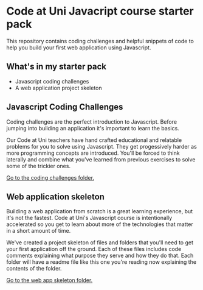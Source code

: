 # Code at Uni Javacript course starter pack

This repository contains coding challenges and helpful snippets of code to help you build your first web application using Javascript.

## What's in my starter pack

- Javascript coding challenges
- A web application project skeleton

## Javascript Coding Challenges

Coding challenges are the perfect introduction to Javascript. Before jumping into building an application it's important to learn the basics.

Our Code at Uni teachers have hand crafted educational and relatable problems for you to solve using Javascript. They get progessively harder as more programming concepts are introduced. You'll be forced to think laterally and combine what you've learned from previous exercises to solve some of the trickier ones.

[Go to the coding challenges folder.](coding-challenges/README.md)

## Web application skeleton

Building a web application from scratch is a great learning experience, but it's not the fastest. Code at Uni's Javascript course is intentionally accelerated so you get to learn about more of the technologies that matter in a short amount of time.

We've created a project skeleton of files and folders that you'll need to get your first application off the ground. Each of these files includes code comments explaining what purpose they serve and how they do that. Each folder will have a readme file like this one you're reading now explaining the contents of the folder.

[Go to the web app skeleton folder.](./app/README.md)
